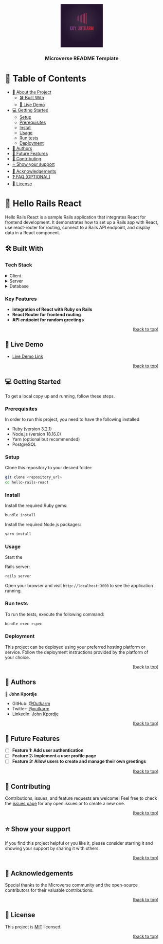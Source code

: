 <a name="readme-top"></a>

<div align="center">
  <img src="logo.PNG" alt="logo" width="140"  height="auto" />
  <br/>

  <h3><b>Microverse README Template</b></h3>
</div>

# 📗 Table of Contents

- [📖 About the Project](#about-project)
  - [🛠 Built With](#built-with)
  - [🚀 Live Demo](#live-demo)
- [💻 Getting Started](#getting-started)
  - [Setup](#setup)
  - [Prerequisites](#prerequisites)
  - [Install](#install)
  - [Usage](#usage)
  - [Run tests](#run-tests)
  - [Deployment](#deployment)
- [👥 Authors](#authors)
- [🔭 Future Features](#future-features)
- [🤝 Contributing](#contributing)
- [⭐️ Show your support](#support)
- [🙏 Acknowledgements](#acknowledgements)
- [❓ FAQ (OPTIONAL)](#faq)
- [📝 License](#license)

<!-- PROJECT DESCRIPTION -->

# 📖 Hello Rails React <a name="about-project"></a>

Hello Rails React is a sample Rails application that integrates React for frontend development. It demonstrates how to set up a Rails app with React, use react-router for routing, connect to a Rails API endpoint, and display data in a React component.

## 🛠 Built With <a name="built-with"></a>

### Tech Stack <a name="tech-stack"></a>

<details>
  <summary>Client</summary>
  <ul>
    <li><a href="https://reactjs.org/">React.js</a></li>
  </ul>
</details>

<details>
  <summary>Server</summary>
  <ul>
    <li><a href="https://rubyonrails.org/">Ruby on Rails</a></li>
  </ul>
</details>

<details>
<summary>Database</summary>
  <ul>
    <li><a href="https://www.postgresql.org/">PostgreSQL</a></li>
  </ul>
</details>

### Key Features <a name="key-features"></a>

- **Integration of React with Ruby on Rails**
- **React Router for frontend routing**
- **API endpoint for random greetings**

<p align="right">(<a href="#readme-top">back to top</a>)</p>

<!-- LIVE DEMO -->

## 🚀 Live Demo <a name="live-demo"></a>

- [Live Demo Link](https://your-app-demo-url.com)

<p align="right">(<a href="#readme-top">back to top</a>)</p>

<!-- GETTING STARTED -->

## 💻 Getting Started <a name="getting-started"></a>

To get a local copy up and running, follow these steps.

### Prerequisites

In order to run this project, you need to have the following installed:

- Ruby (version 3.2.1)
- Node.js (version 18.16.0)
- Yarn (optional but recommended)
- PostgreSQL

### Setup

Clone this repository to your desired folder:

```sh
git clone <repository_url>
cd hello-rails-react
```

### Install

Install the required Ruby gems:

```sh
bundle install
```

Install the required Node.js packages:

```sh
yarn install
```

### Usage

Start the

Rails server:

```sh
rails server
```

Open your browser and visit `http://localhost:3000` to see the application running.

### Run tests

To run the tests, execute the following command:

```sh
bundle exec rspec
```

### Deployment

This project can be deployed using your preferred hosting platform or service. Follow the deployment instructions provided by the platform of your choice.

<p align="right">(<a href="#readme-top">back to top</a>)</p>

<!-- AUTHORS -->

## 👥 Authors <a name="authors"></a>

👤 **John Kpordje**

- GitHub: [@Outkarm](https://github.com/Outkarm)
- Twitter: [@outkarm](https://twitter.com/outkarm)
- LinkedIn: [John Kpordje](https://www.linkedin.com/in/john-kpordje-866749241/)

<p align="right">(<a href="#readme-top">back to top</a>)</p>

<!-- FUTURE FEATURES -->

## 🔭 Future Features <a name="future-features"></a>

- [ ] **Feature 1: Add user authentication**
- [ ] **Feature 2: Implement a user profile page**
- [ ] **Feature 3: Allow users to create and manage their own greetings**

<p align="right">(<a href="#readme-top">back to top</a>)</p>

<!-- CONTRIBUTING -->

## 🤝 Contributing <a name="contributing"></a>

Contributions, issues, and feature requests are welcome!
Feel free to check the [issues page](../../issues/) for any open issues or to create a new one.

<p align="right">(<a href="#readme-top">back to top</a>)</p>

<!-- SUPPORT -->

## ⭐️ Show your support <a name="support"></a>

If you find this project helpful or you like it, please consider starring it and showing your support by sharing it with others.

<p align="right">(<a href="#readme-top">back to top</a>)</p>

<!-- ACKNOWLEDGEMENTS -->

## 🙏 Acknowledgements <a name="acknowledgements"></a>

Special thanks to the Microverse community and the open-source contributors for their valuable contributions.

<p align="right">(<a href="#readme-top">back to top</a>)</p>

<!-- LICENSE -->

## 📝 License <a name="license"></a>

This project is [MIT](./LICENSE) licensed.

<p align="right">(<a href="#readme-top">back to top</a>)</p>
